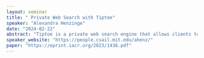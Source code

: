 ```yaml
---
layout: seminar
title: " Private Web Search with Tiptoe"
speaker: "Alexandra Henzinge"
date: "2024-02-22"
abstract: "Tiptoe is a private web search engine that allows clients to search over hundreds of millions of documents, while revealing no information about their search query to the search engine’s servers. Tiptoe’s privacy guarantee is based on cryptography alone; it does not require hardware enclaves or non-colluding servers. Tiptoe uses semantic embeddings to reduce the problem of private full-text search to private nearest-neighbor search. Then, Tiptoe implements private nearest-neighbor search with a new, high-throughput protocol based on linearly homomorphic encryption. Running on a 45-server cluster, Tiptoe can privately search over 360 million webpageswith145core-secondsofservercompute,56.9MiB of client-server communication (74% of which occurs before the client enters its search query), and 2.7 seconds of end-toend latency. Tiptoe’s search works best on conceptual queries (“knee pain”) and less well on exact string matches (“123 Main Street, New York”). On the MS MARCO search-quality benchmark, Tiptoe ranks the best-matching result in position 7.7 on average. This is worse than a state-of-the-art, nonprivate neural search algorithm (average rank: 2.3), but is close to the classical tf-idf algorithm (average rank: 6.7). Finally, Tiptoe is extensible: it also supports private text-toimage search and, with minor modifications, it can search over audio, code, and more."
speaker_website: "https://people.csail.mit.edu/ahenz/"
paper: "https://eprint.iacr.org/2023/1438.pdf"
---
```

